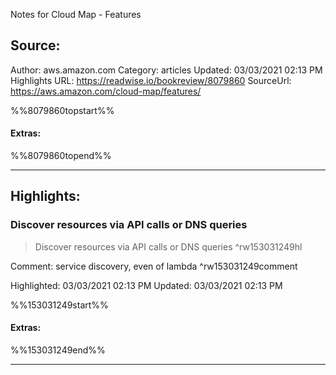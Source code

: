 Notes for Cloud Map - Features

## Source:
Author: aws.amazon.com
Category: articles
Updated: 03/03/2021 02:13 PM
Highlights URL: https://readwise.io/bookreview/8079860
SourceUrl: https://aws.amazon.com/cloud-map/features/

%%8079860topstart%%
#### Extras:

%%8079860topend%%
 
-----
 ## Highlights:

### Discover resources via API calls or DNS queries
>Discover resources via API calls or DNS queries ^rw153031249hl

Comment: service discovery, even of lambda ^rw153031249comment

Highlighted: 03/03/2021 02:13 PM
Updated: 03/03/2021 02:13 PM

%%153031249start%%
#### Extras:

%%153031249end%%

------

